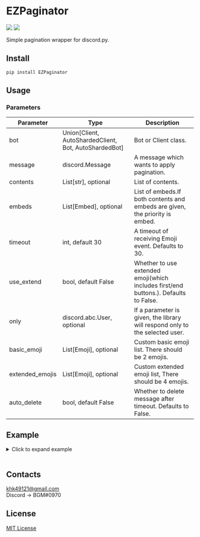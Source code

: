 # EZPaginator
![](https://img.shields.io/badge/python-%3E%3D%203.6-blue) ![](https://img.shields.io/badge/discord.py-%3E%3D1.0.0-blue)

Simple pagination wrapper for discord.py.

## Install
```
pip install EZPaginator
```

## Usage

### Parameters
| Parameter | Type | Description |
|-|-|-|
| bot | Union[Client, AutoShardedClient, Bot, AutoShardedBot] | Bot or Client class. |
| message | discord.Message | A message which wants to apply pagination. |
| contents | List[str], optional | List of contents. |
| embeds | List[Embed], optional | List of embeds.If both contents and embeds are given, the priority is embed. |
| timeout | int, default 30 | A timeout of receiving Emoji event. Defaults to 30. |
| use_extend | bool, default False | Whether to use extended emoji(which includes first/end buttons.). Defaults to False. |
| only | discord.abc.User, optional | If a parameter is given, the library will respond only to the selected user. |
| basic_emoji | List[Emoji], optional | Custom basic emoji list. There should be 2 emojis. |
| extended_emojis | List[Emoji], optional | Custom extended emoji list, There should be 4 emojis. |
| auto_delete | bool, default False | Whether to delete message after timeout. Defaults to False. |

## Example
<details><summary>Click to expand example</summary>
<p>

### Basic text pagination
```py
@bot.command(name="text")
async def text_pagination(ctx: Context):
    """ Basic text pagination """

    msg = await ctx.send("Test1")
    contents = ["Test1", "Test2", "Test3"]

    page = Paginator(bot=bot, message=msg, contents=contents)
    await page.start()

```
![Basic text](https://i.imgur.com/eHND0WA.gif)

### Text pagination with extended emojis
```py
@bot.command(name="text2")
async def text_pagination_with_extend(ctx: Context):
    """ Text pagination with extended emoji """

    msg = await ctx.send("Test1")
    contents = ["Test1", "Test2", "Test3"]

    page = Paginator(bot=bot, message=msg, contents=contents, use_extend=True)
    await page.start()
```
![Extended text](https://i.imgur.com/20yOaf3.gif)

### Basic embed pagination
```py
@bot.command(name="embed")
async def embed_pagination(ctx: Context):
    """ Basic Embed pagination """

    embed1 = discord.Embed(title="Test1", description="Page1")
    embed2 = discord.Embed(title="Test2", description="Page2")
    embed3 = discord.Embed(title="Test3", description="Page3")
    embeds = [embed1, embed2, embed3]

    msg = await ctx.send(embed=embed1)

    page = Paginator(bot=bot, message=msg, embeds=embeds)
    await page.start()
```
![Basic embed](https://i.imgur.com/LGqm6Jl.gif)

### Embed pagination with extended emojis
```py
@bot.command(name="embed2")
async def embed_pagination_with_extend(ctx: Context):
    """ Embed pagination with extended emoji """

    embed1 = discord.Embed(title="Test1", description="Page1")
    embed2 = discord.Embed(title="Test2", description="Page2")
    embed3 = discord.Embed(title="Test3", description="Page3")
    embeds = [embed1, embed2, embed3]

    msg = await ctx.send(embed=embed1)

    page = Paginator(bot=bot, message=msg, embeds=embeds, use_extend=True)
    await page.start()
```
![Extended Embed](https://i.imgur.com/Py74Ybl.gif)


</p>
</details>
<br>

## Contacts
khk49121@gmail.com  
Discord -> BGM#0970

## License
[MIT License](https://github.com/khk4912/EZPaginator/blob/master/LICENSE)
